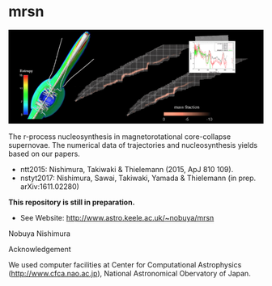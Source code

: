 # mrsn

<img src="./fig/mrsn.png" title="jet">

The r-process nucleosynthesis in magnetorotational core-collapse supernovae. The numerical data of trajectories and nucleosynthesis yields based on our papers.

<ul>
<li>ntt2015: Nishimura, Takiwaki & Thielemann (2015, ApJ 810 109).</li>
<li>nstyt2017: Nishimura, Sawai, Takiwaki, Yamada & Thielemann (in prep. arXiv:1611.02280) </li>
</ul>

**This repository is still in preparation.**

- See Website: http://www.astro.keele.ac.uk/~nobuya/mrsn

Nobuya Nishimura


Acknowledgement

We used computer facilities at Center for Computational Astrophysics (http://www.cfca.nao.ac.jp), National Astronomical Obervatory of Japan.
